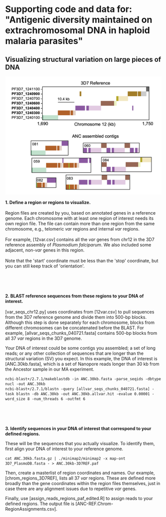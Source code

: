 # Supporting code and data for: "Antigenic diversity maintained on extrachromosomal DNA in haploid malaria parasites"

## Visualizing structural variation on large pieces of DNA

![alt text](https://github.com/emily-ebel/varSV/blob/main/ANC_PB_chr12.png)

<b>1. Define a region or regions to visualize.</b> <br><br>
Region files are created by you, based on annotated genes in a reference genome. Each chromosome with at least one region of interest needs its own region file. The file can contain more than one region from the same chromosome, e.g., telomeric <i>var</i> regions and internal <i>var</i> regions.
<br><br>For example, [12var.csv] contains all the <i>var</i> genes from chr12 in the 3D7 reference assembly of <i>Plasmodium falciparum</i>. We also included some adjacent, non-<i>var</i> genes in this region. 
<br><br>Note that the 'start' coordinate must be less than the 'stop' coordinate, but you can still keep track of 'orientation'.


<br>
<br>
<br>


<b>2. BLAST reference sequences from these regions to your DNA of interest.</b><br><br>
[var_seqs_chr12.py] uses coordinates from [12var.csv] to pull sequences from the 3D7 reference genome and divide them into 500-bp blocks. Although this step is done separately for each chromosome, blocks from different chromosomes can be concatenated before the BLAST. For example, [allvar_seqs_chunks_040721.fasta] contains 500-bp blocks from all 37 <i>var</i> regions in the 3D7 genome.

Your DNA of interest could be some contigs you assembled; a set of long reads; or any other collection of sequences that are longer than the structural variation (SV) you expect. In this example, the DNA of interest is [ANC.30kb.fasta], which is a set of Nanopore reads longer than 30 kb from the Ancestor sample in our MA experiment. 

```
ncbi-blast+/2.7.1/makeblastdb -in ANC.30kb.fasta -parse_seqids -dbtype nucl -out ANC.30kb 
ncbi-blast+/2.7.1/blastn -query [allvar_seqs_chunks_040721.fasta] -task blastn -db ANC.30kb -out ANC.30kb.allvar.hit -evalue 0.00001 -word_size 8 -num_threads 6 -outfmt 6 
```

<br>
<br>
<br>

<b>3. Identify sequences in your DNA of interest that correspond to your defined regions.</b> 

These will be the sequences that you actually visualize. To identify them, first align your DNA of interest to your reference genome. 
 ```
cat ANC.30kb.fasta.gz | ./minimap2/minimap2 -x map-ont 3D7_PlasmoDB.fasta - > ANC.30kb-3D7REF.paf
```

Then, create a masterlist of region coordinates and names. Our example, [chrom_regions_3D7REF], lists all 37 <i>var</i> regions. These are defined more broadly than the gene coordinates within the region files themselves, just in case there are any alignment issues due to repetitive <i>var</i> genes.

Finally, use [assign_reads_regions_paf_edited.R] to assign reads to your defined regions. The output file is [ANC-REF.Chrom-RegionAssignments.csv].
